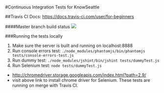 #Continuous Integration Tests for KnowSeattle

##Travis CI
Docs: https://docs.travis-ci.com/user/for-beginners

####Master branch build status
![](https://travis-ci.org/GelLiNN/MovingHelper.svg?branch=master)

###Running the tests locally
1. Make sure the server is built and running on localhost:8888
2. Run console errors test:
   		`./node_modules/phantomjs/bin/phantomjs tests/console-errors-test.js`
3. Run dummy test:
        `./node_modules/jshint/bin/jshint tests/dummyTest.js`
3. Run Selenium test:
                `node tests/dummyTest.js`

* http://chromedriver.storage.googleapis.com/index.html?path=2.9/
* visit above link to install chrome driver for Selenium.
These tests are running on merge with Travis CI.
